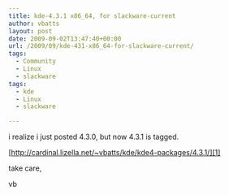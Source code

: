 ```yaml
---
title: kde-4.3.1 x86_64, for slackware-current
author: vbatts
layout: post
date: 2009-09-02T13:47:40+00:00
url: /2009/09/kde-431-x86_64-for-slackware-current/
tags:
  - Community
  - Linux
  - slackware
tags:
  - kde
  - Linux
  - slackware

---
```

i realize i just posted 4.3.0, but now 4.3.1 is tagged.
  
[http://cardinal.lizella.net/~vbatts/kde/kde4-packages/4.3.1/][1]

take care,

vb

 [1]: http://cardinal.lizella.net/~vbatts/kde/kde4-packages/4.3.1/ "http://cardinal.lizella.net/~vbatts/kde/kde4-packages/4.3.1/"